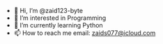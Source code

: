 - 👋 Hi, I’m @zaid123-byte
- 👀 I’m interested in Programming
- 🌱 I’m currently learning Python
- 📫 How to reach me email: zaids077@icloud.com

